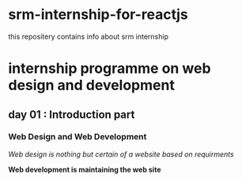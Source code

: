 # srm-internship-for-reactjs
this repositery contains info about srm internship
# internship programme on web design and development

## day 01 : Introduction part

### Web Design and Web Development

*Web design is nothing but certain of a website based on requirments*

**Web development is maintaining the web site**
